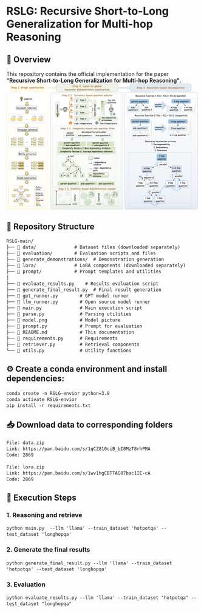 

# RSLG: Recursive Short-to-Long Generalization for Multi-hop Reasoning

## 🚀 Overview
This repository contains the official implementation for the paper **"Recursive Short-to-Long Generalization for Multi-hop Reasoning"**.
![Project Structure Screenshot](model.png)

## 📂 Repository Structure

```
RSLG-main/
├── 📁 data/              # Dataset files (downloaded separately)
├── 📁 evaluation/        # Evaluation scripts and files
├── 📁 generate_demonstrations/  # Demonstration generation
├── 📁 lora/              # LoRA components (downloaded separately)
├── 📁 prompt/            # Prompt templates and utilities
│
├── 📄 evaluate_results.py    # Results evaluation script
├── 📄 generate_final_result.py  # Final result generation
├── 📄 gpt_runner.py        # GPT model runner
├── 📄 llm_runner.py        # Open source model runner
├── 📄 main.py              # Main execution script
├── 📄 parse.py             # Parsing utilities
├── 📄 model.png            # Model picture
├── 📄 prompt.py            # Prompt for evaluation
├── 📄 README.md            # This documentation
├── 📄 requirements.py      # Requirements
├── 📄 retriever.py         # Retrieval components
└── 📄 utils.py             # Utility functions
```
## ⚙️ Create a conda environment and install dependencies:

```
conda create -n RSLG-envior python=3.9
conda activate RSLG-envior
pip install -r requirements.txt
```

## 📥 Download data to corresponding folders
```
File: data.zip
Link: https://pan.baidu.com/s/1qCZ810ciB_bI8MzT8rhPMA
Code: 2869

File: lora.zip
Link: https://pan.baidu.com/s/1wv1hgCBTTAG07bac1IE-cA
Code: 2869
```
## 🚀 Execution Steps
### 1. Reasoning and retrieve
```
python main.py  --llm 'llama' --train_dataset 'hotpotqa' --test_dataset 'longhopqa'
```
### 2. Generate the final results
```
python generate_final_result.py --llm 'llama' --train_dataset 'hotpotqa' --test_dataset 'longhopqa'
```
### 3. Evaluation
```
python evaluate_results.py --llm 'llama' --train_dataset "hotpotqa" --test_dataset "longhopqa"
```